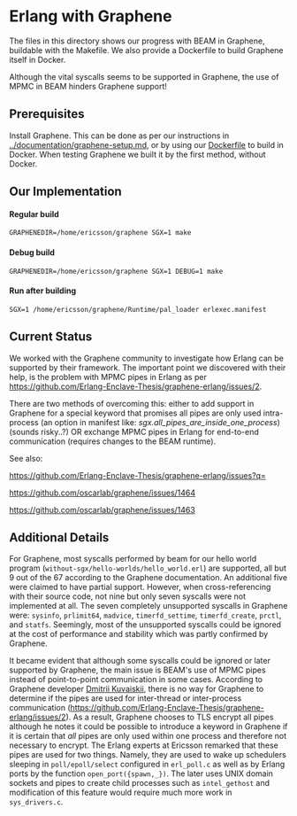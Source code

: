 
# Erlang with Graphene

The files in this directory shows our progress with BEAM in Graphene, buildable with the Makefile.
We also provide a Dockerfile to build Graphene itself in Docker.

Although the vital syscalls seems to be supported in Graphene, the use of MPMC in BEAM hinders Graphene support!

## Prerequisites

Install Graphene. This can be done as per our instructions in [../documentation/graphene-setup.md](../documentation/graphene-setup.md),
or by using our [Dockerfile](building-graphene/Dockerfile) to build in Docker.
When testing Graphene we built it by the first method, without Docker.

## Our Implementation

#### Regular build

`GRAPHENEDIR=/home/ericsson/graphene SGX=1 make`

#### Debug build

`GRAPHENEDIR=/home/ericsson/graphene SGX=1 DEBUG=1 make`

#### Run after building

`SGX=1 /home/ericsson/graphene/Runtime/pal_loader erlexec.manifest`


## Current Status

We worked with the Graphene community to investigate how Erlang can be supported by their framework.
The important point we discovered with their help, is the problem with MPMC pipes in Erlang as per <https://github.com/Erlang-Enclave-Thesis/graphene-erlang/issues/2>.

There are two methods of overcoming this: either to add support in Graphene for a special keyword that promises all pipes are only used intra-process (an option in manifest like: _sgx.all_pipes_are_inside_one_process_) (sounds risky..?) OR exchange MPMC pipes in Erlang for end-to-end communication (requires changes to the BEAM runtime).

See also:

https://github.com/Erlang-Enclave-Thesis/graphene-erlang/issues?q=

https://github.com/oscarlab/graphene/issues/1464

https://github.com/oscarlab/graphene/issues/1463

## Additional Details

For Graphene, most syscalls performed by beam for our hello world program (`without-sgx/hello-worlds/hello_world.erl`) are
supported, all but 9 out of the 67 according to the Graphene documentation.
An additional five were claimed to have partial support.
However, when cross-referencing with their source code,
not nine but only seven syscalls were not implemented at all.
The seven completely unsupported syscalls in Graphene were: `sysinfo`,
`prlimit64`, `madvice`, `timerfd_settime`, `timerfd_create`, `prctl`, and `statfs`.
Seemingly,
most of the unsupported syscalls could be ignored at the cost of performance and
stability which was partly confirmed by Graphene.

It became evident that although some syscalls could be ignored or later supported by Graphene, the main issue is BEAM's use of MPMC pipes instead of point-to-point communication in some cases.
According to Graphene developer [Dmitrii Kuvaiskii](https://github.com/dimakuv), there is no way for Graphene to determine if the pipes are used for inter-thread or inter-process communication (https://github.com/Erlang-Enclave-Thesis/graphene-erlang/issues/2).
As a result, Graphene chooses to TLS encrypt all pipes although he notes it could be possible to introduce a keyword in Graphene if it is certain that _all_ pipes are only used within one process and therefore not necessary to encrypt.
The Erlang experts at Ericsson remarked that these pipes are used for two things.
Namely, they are used to wake up schedulers sleeping in `poll/epoll/select` configured in `erl_poll.c` as well as by Erlang ports by the function `open_port({spawn,_})`.
The later uses UNIX domain sockets and pipes to create child processes such as `intel_gethost` and modification of this feature would require much more work in `sys_drivers.c`.

